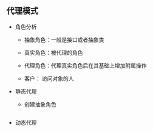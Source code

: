 ## 代理模式

   - 角色分析
   
      - 抽象角色：一般是接口或者抽象类
      
      - 真实角色：被代理的角色
      
      - 代理角色：代理真实角色后在其基础上增加附属操作
      
      - 客户： 访问对象的人

   - 静态代理
   
      - 创建抽象角色
      
        ```java
        
        ```
   
   
   - 动态代理
